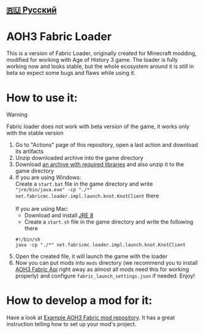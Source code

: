 [🇷🇺 Русский](https://github.com/MushroomMif/aoh3-fabric-loader/blob/master/README_RU.md)
-----
AOH3 Fabric Loader
===========
This is a version of Fabric Loader, originally created for Minecraft modding,
modified for working with Age of History 3 game.
The loader is fully working now and looks stable, but the whole ecosystem around
it is still in beta so expect some bugs and flaws while using it.

# How to use it:
> [!WARNING]
> Fabric loader does not work with beta version of the game,
> it works only with the stable version
1. Go to "Actions" page of this repository, open a last action and
download its artifacts
2. Unzip downloaded archive into the game directory
3. Download
[an archive with required libraries](https://disk.yandex.ru/d/lNFkjFRI_5MzUQ)
and also unzip it to the game directory
4. If you are using Windows:<br/>
Create a `start.bat` file in the game directory and write
`"jre/bin/java.exe" -cp "./*" net.fabricmc.loader.impl.launch.knot.KnotClient` there
<br/><br/>
If you are using Mac:<br/>
   - Download and install [JRE 8](https://adoptium.net/temurin/releases/?os=mac&package=jre&version=8&arch=any)
   - Create a `start.sh` file in the game directory and write the following there
   ```shell
   #!/bin/sh
   java -cp "./*" net.fabricmc.loader.impl.launch.knot.KnotClient
   ```
5. Open the created file, it will launch the game with the loader
6. Now you can put mods into `mods` directory (we recommend you to install
   [AOH3 Fabric Api](https://github.com/MushroomMif/aoh3-fabric-api) right away 
   as almost all mods need this for working properly) and configure
   `fabric_launch_settings.json` if needed. Enjoy!

# How to develop a mod for it:
Have a look at [Example AOH3 Fabric mod repository](https://github.com/MushroomMif/example-aoh3-fabric-mod).
It has a great instruction telling how to set up your mod's project.